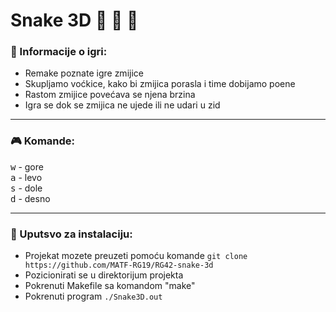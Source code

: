 # Snake 3D :snake: :snake: :snake:

### :memo: Informacije o igri:
* Remake poznate igre zmijice <br>
* Skupljamo voćkice, kako bi zmijica porasla i time dobijamo poene <br>
* Rastom zmijice povećava se njena brzina <br>
* Igra se dok se zmijica ne ujede ili ne udari u zid <br>

<hr>

### :video_game: Komande:
<kbd>w</kbd> - gore <br>
<kbd>a</kbd> - levo <br>
<kbd>s</kbd> - dole <br>
<kbd>d</kbd> - desno <br>


<hr>

### :wrench: Uputsvo za instalaciju:
* Projekat mozete preuzeti pomoću komande `git clone https://github.com/MATF-RG19/RG42-snake-3d` <br>
* Pozicionirati se u direktorijum projekta
* Pokrenuti Makefile  sa komandom "make"<br>
* Pokrenuti program `./Snake3D.out`
